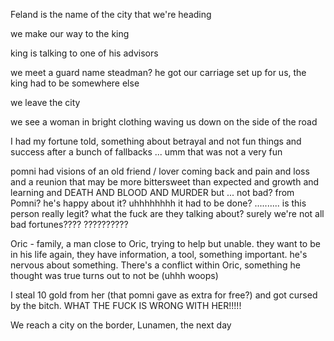 Feland is the name of the city that we're heading 

we make our way to the king

king is talking to one of his advisors

we meet a guard name steadman? he got our carriage set up for us, the king had to be somewhere else

we leave the city

we see a woman in bright clothing waving us down on the side of the road

I had my fortune told, something about betrayal and not fun things and success after a bunch of fallbacks ... umm that was not a very fun

pomni had visions of an old friend / lover coming back and pain and loss and a reunion that may be more bittersweet than expected and growth and learning and DEATH AND BLOOD AND MURDER but ... not bad? from Pomni? he's happy about it? uhhhhhhhh it had to be done? .......... is this person really legit? what the fuck are they talking about? surely we're not all bad fortunes???? ??????????

Oric - family, a man close to Oric, trying to help but unable. they want to be in his life again, they have information, a tool, something important. he's nervous about something. There's a conflict within Oric, something he thought was true turns out to not be (uhhh woops) 

I steal 10 gold from her (that pomni gave as extra for free?) and got cursed by the bitch. WHAT THE FUCK IS WRONG WITH HER!!!!! 

We reach a city on the border, Lunamen, the next day